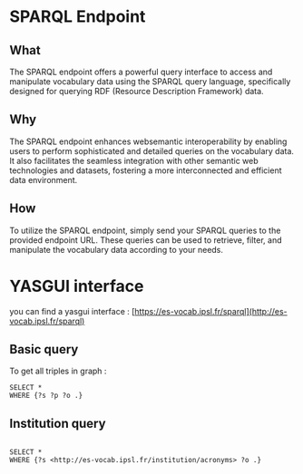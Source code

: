 # SPARQL Endpoint


## What
The SPARQL endpoint offers a powerful query interface to access and manipulate vocabulary data using the SPARQL query language, specifically designed for querying RDF (Resource Description Framework) data.

## Why
The SPARQL endpoint enhances websemantic interoperability by enabling users to perform sophisticated and detailed queries on the vocabulary data. It also facilitates the seamless integration with other semantic web technologies and datasets, fostering a more interconnected and efficient data environment.

## How
To utilize the SPARQL endpoint, simply send your SPARQL queries to the provided endpoint URL. These queries can be used to retrieve, filter, and manipulate the vocabulary data according to your needs.

# YASGUI interface

you can find a yasgui interface : [https://es-vocab.ipsl.fr/sparql](http://es-vocab.ipsl.fr/sparql)

## Basic query

To get all triples in graph :

```http
SELECT *
WHERE {?s ?p ?o .}
```

## Institution query

```http

SELECT *
WHERE {?s <http://es-vocab.ipsl.fr/institution/acronyms> ?o .}
```
